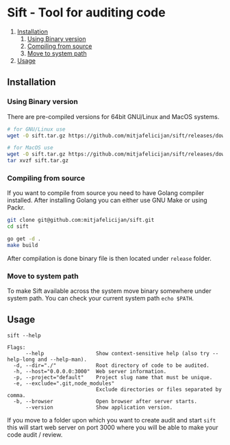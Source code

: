 # Sift - Tool for auditing code

1. [Installation](#Installation)
   1. [Using Binary version](#Using-Binary-version)
   2. [Compiling from source](#Compiling-from-source)
   3. [Move to system path](#Move-to-system-path)
2. [Usage](#Usage)

## Installation

### Using Binary version

There are pre-compiled versions for 64bit GNU/Linux and MacOS systems.

```bash
# for GNU/Linux use
wget -O sift.tar.gz https://github.com/mitjafelicijan/sift/releases/download/1.0/sift-linux-amd64

# for MacOS use
wget -O sift.tar.gz https://github.com/mitjafelicijan/sift/releases/download/1.0/sift-darwin-amd64
tar xvzf sift.tar.gz
```

### Compiling from source

If you want to compile from source you need to have Golang compiler installed. After installing Golang you can either use GNU Make or using Packr.

```bash
git clone git@github.com:mitjafelicijan/sift.git
cd sift

go get -d .
make build
```

After compilation is done binary file is then located under `release` folder.

### Move to system path

To make Sift available across the system move binary somewhere under system path. You can check your current system path `echo $PATH`.

## Usage

```
sift --help

Flags:
      --help                 Show context-sensitive help (also try --help-long and --help-man).
  -d, --dir="./"             Root directory of code to be audited.
  -h, --host="0.0.0.0:3000"  Web server information.
  -p, --project="default"    Project slug name that must be unique.
  -e, --exclude=".git,node_modules"  
                             Exclude directories or files separated by comma.
  -b, --browser              Open browser after server starts.
      --version              Show application version.
```

If you move to a folder upon which you want to create audit and start `sift` this will start web server on port 3000 where you will be able to make your code audit / review.
